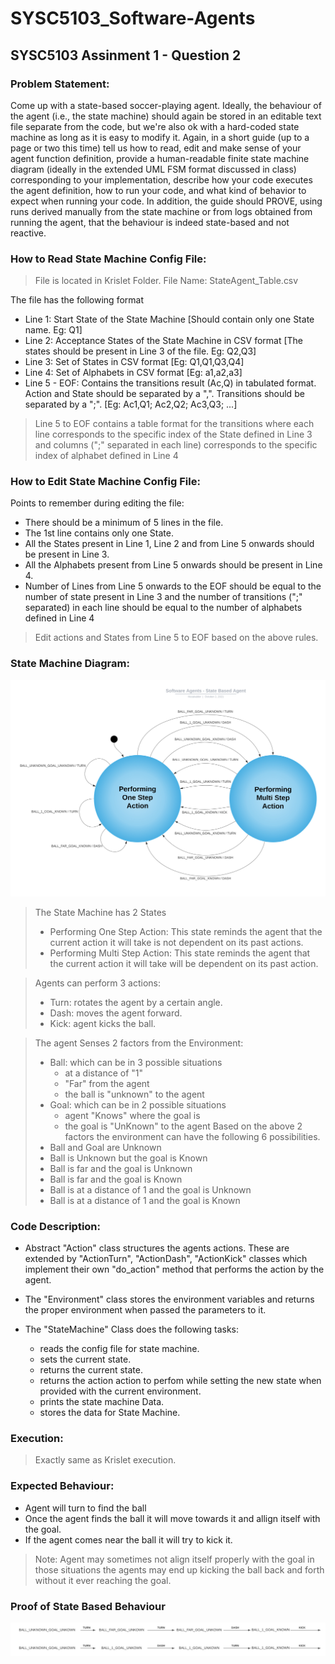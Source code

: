 # SYSC5103_Software-Agents
## SYSC5103 Assinment 1 - Question 2

### Problem Statement:
Come up with a state-based soccer-playing agent. Ideally, the behaviour of the agent (i.e., the state machine) should again be stored in an editable text file separate from the code, but we're also ok with a hard-coded state machine as long as it is easy to modify it. Again, in a short guide (up to a page or two this time) tell us how to read, edit and make sense of your agent function definition, provide a human-readable finite state machine diagram (ideally in the extended UML FSM format discussed in class) corresponding to your implementation, describe how your code executes the agent definition, how to run your code, and what kind of behavior to expect when running your code. In addition, the guide should PROVE, using runs derived manually from the state machine or from logs obtained from running the agent, that the behaviour is indeed state-based and not reactive.  

### How to Read State Machine Config File:
> File is located in Krislet Folder. 
> File Name: StateAgent_Table.csv

The file has the following format
* Line 1: Start State of the State Machine [Should contain only one State name. Eg: Q1]
* Line 2: Acceptance States of the State Machine in CSV format [The states should be present in Line 3 of the file. Eg: Q2,Q3]
* Line 3: Set of States in CSV format [Eg: Q1,Q1,Q3,Q4]
* Line 4: Set of Alphabets in CSV format [Eg: a1,a2,a3]
* Line 5 - EOF: Contains the transitions result (Ac,Q) in tabulated format. Action and State should be separated by a ",". Transitions should be separated by a ";". [Eg: Ac1,Q1; Ac2,Q2; Ac3,Q3; ...]
> Line 5 to EOF contains a table format for the transitions where each line corresponds to the specific index of the State defined in Line 3 and columns (";" separated in each line) corresponds to the specific index of alphabet defined in Line 4

### How to Edit State Machine Config File:
Points to remember during editing the file:
* There should be a minimum of 5 lines in the file.
* The 1st line contains only one State.
* All the States present in Line 1, Line 2 and from Line 5 onwards should be present in Line 3.
* All the Alphabets present from Line 5 onwards should be present in Line 4.
* Number of Lines from Line 5 onwards to the EOF should be equal to the number of state present in Line 3 and the number of transitions (";" separated) in each line should be equal to the number of alphabets defined in Line 4
> Edit actions and States from Line 5 to EOF based on the above rules.

### State Machine Diagram:
![State Machine](https://raw.githubusercontent.com/AbdulMutakabbir/SYSC5103_Software-Agents/assignment_1_q2/assets/Software_Agents%20-%20State_Based_Agents.svg)

> The State Machine has 2 States
> * Performing One Step Action: This state reminds the agent that the current action it will take is not dependent on its past actions.
> * Performing Multi Step Action: This state reminds the agent that the current action it will take will be dependent on its past action.

> Agents can perform 3 actions:
> * Turn: rotates the agent by a certain angle.
> * Dash: moves the agent forward.
> * Kick: agent kicks the ball.

> The agent Senses 2 factors from the Environment:
> * Ball: which can be in 3 possible situations
>   * at a distance of "1" 
>   * "Far" from the agent
>   * the ball is "unknown" to the agent
> * Goal: which can be in 2 possible situations
>   * agent "Knows" where the goal is
>   * the goal is "UnKnown" to the agent
> Based on the above 2 factors the environment can have the following 6 possibilities.
> * Ball and Goal are Unknown
> * Ball is Unknown but the goal is Known
> * Ball is far and the goal is Unknown
> * Ball is far and the goal is Known 
> * Ball is at a distance of 1 and the goal is Unknown
> * Ball is at a distance of 1 and the goal is Known

### Code Description:
* Abstract "Action" class structures the agents actions. These are extended by "ActionTurn", "ActionDash", "ActionKick" classes which implement their own "do_action" method that performs the action by the agent.

* The "Environment" class stores the environment variables and returns the proper environment when passed the parameters to it.

* The "StateMachine" Class does the following tasks:
    * reads the config file for state machine.
    * sets the current state.
    * returns the current state.
    * returns the action action to perfom while setting the new state when provided with the current environment.
    * prints the state machine Data.
    * stores the data for State Machine.

### Execution:
> Exactly same as Krislet execution.

### Expected Behaviour:
* Agent will turn to find the ball
* Once the agent finds the ball it will move towards it and allign itself with the goal.
* If the agent comes near the ball it will try to kick it.

> Note: Agent may sometimes not align itself properly with the goal in those situations the agents may end up kicking the ball back and forth without it ever reaching the goal.

### Proof of State Based Behaviour
![State Based Agent Runs](https://raw.githubusercontent.com/AbdulMutakabbir/SYSC5103_Software-Agents/assignment_1_q2/assets/State-Based%20Agent%20Runs.svg)
